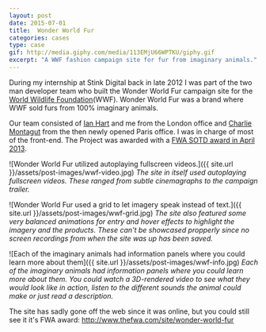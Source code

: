 ```yaml
---
layout: post
date: 2015-07-01
title:  Wonder World Fur
categories: cases
type: case
gif: http://media.giphy.com/media/113EMjU66WPTKU/giphy.gif
excerpt: "A WWF fashion campaign site for fur from imaginary animals."
---
```


During my internship at Stink Digital back in late 2012 I was part of the two man developer team who built the Wonder World Fur campaign site for the [World Wildlife Foundation][wwf](WWF). Wonder World Fur was a brand where WWF sold furs from 100% imaginary animals.

Our team consisted of [Ian Hart][ian] and me from the London office and [Charlie Montagut][charlie] from the then newly opened Paris office. I was in charge of most of the front-end. The Project was awarded with a [FWA SOTD award in April 2013][fwa].

![Wonder World Fur utilized autoplaying fullscreen videos.]({{ site.url }}/assets/post-images/wwf-video.jpg)
*The site in itself used autoplaying fullscreen videos. These ranged from subtle cinemagraphs to the campaign trailer.*

![Wonder World Fur used a grid to let imagery speak instead of text.]({{ site.url }}/assets/post-images/wwf-grid.jpg)
*The site also featured some very balanced animations for entry and hover effects to highlight the imagery and the products. These can't be showcased propperly since no screen recordings from when the site was up has been saved.*

![Each of the imaginary animals had information panels where you could learn more about them]({{ site.url }}/assets/post-images/wwf-info.jpg)
*Each of the imaginary animals had information panels where you could learn more about them. You could watch a 3D-rendered video to see what they would look like in action, listen to the different sounds the animal could make or just read a description.*

The site has sadly gone off the web since it was online, but you could still see it it's FWA award: http://www.thefwa.com/site/wonder-world-fur

[ian]: http://ianmadethis.com/
[charlie]: http://www.charlie-montagut.com/
[fwa]: http://www.thefwa.com/site/wonder-world-fur
[wwf]: http://wwf.org/